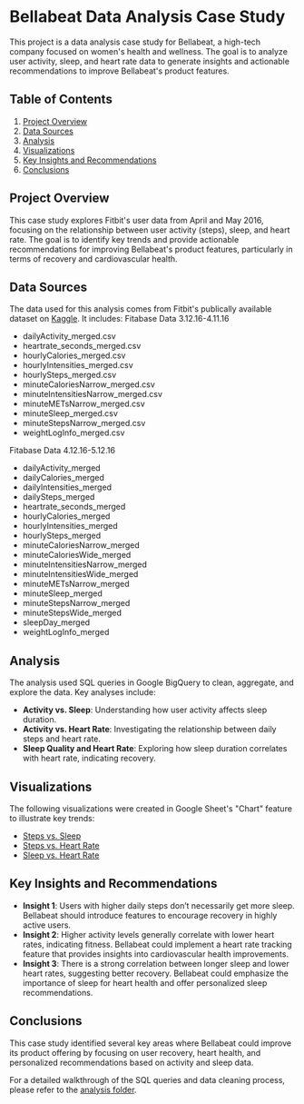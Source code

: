 # Bellabeat Data Analysis Case Study

This project is a data analysis case study for Bellabeat, a high-tech company focused on women's health and wellness. The goal is to analyze user activity, sleep, and heart rate data to generate insights and actionable recommendations to improve Bellabeat's product features.

## Table of Contents
1. [Project Overview](#project-overview)
2. [Data Sources](#data-sources)
3. [Analysis](#analysis)
4. [Visualizations](#visualizations)
5. [Key Insights and Recommendations](#key-insights-and-recommendations)
6. [Conclusions](#conclusions)

## Project Overview
This case study explores Fitbit's user data from April and May 2016, focusing on the relationship between user activity (steps), sleep, and heart rate. The goal is to identify key trends and provide actionable recommendations for improving Bellabeat's product features, particularly in terms of recovery and cardiovascular health.

## Data Sources
The data used for this analysis comes from Fitbit's publically available dataset on [Kaggle](https://www.kaggle.com/datasets/arashnic/fitbit). It includes:
Fitabase Data 3.12.16-4.11.16
- dailyActivity_merged.csv
- heartrate_seconds_merged.csv
- hourlyCalories_merged.csv
- hourlyIntensities_merged.csv
- hourlySteps_merged.csv
- minuteCaloriesNarrow_merged.csv
- minuteIntensitiesNarrow_merged.csv
- minuteMETsNarrow_merged.csv
- minuteSleep_merged.csv
- minuteStepsNarrow_merged.csv
- weightLogInfo_merged.csv
  
Fitabase Data 4.12.16-5.12.16
- dailyActivity_merged
- dailyCalories_merged
- dailyIntensities_merged
- dailySteps_merged
- heartrate_seconds_merged
- hourlyCalories_merged
- hourlyIntensities_merged
- hourlySteps_merged
- minuteCaloriesNarrow_merged
- minuteCaloriesWide_merged
- minuteIntensitiesNarrow_merged
- minuteIntensitiesWide_merged
- minuteMETsNarrow_merged
- minuteSleep_merged
- minuteStepsNarrow_merged
- minuteStepsWide_merged
- sleepDay_merged
- weightLogInfo_merged

## Analysis
The analysis used SQL queries in Google BigQuery to clean, aggregate, and explore the data. Key analyses include:
- **Activity vs. Sleep**: Understanding how user activity affects sleep duration.
- **Activity vs. Heart Rate**: Investigating the relationship between daily steps and heart rate.
- **Sleep Quality and Heart Rate**: Exploring how sleep duration correlates with heart rate, indicating recovery.

## Visualizations
The following visualizations were created in Google Sheet's "Chart" feature to illustrate key trends:
- [Steps vs. Sleep](./visualizations/steps_vs_sleep.png)
- [Steps vs. Heart Rate](./visualizations/steps_vs_heart_rate.png)
- [Sleep vs. Heart Rate](./visualizations/sleep_vs_heart_rate.png)

## Key Insights and Recommendations
- **Insight 1**: Users with higher daily steps don’t necessarily get more sleep. Bellabeat should introduce features to encourage recovery in highly active users.
- **Insight 2**: Higher activity levels generally correlate with lower heart rates, indicating fitness. Bellabeat could implement a heart rate tracking feature that provides insights into cardiovascular health improvements.
- **Insight 3**: There is a strong correlation between longer sleep and lower heart rates, suggesting better recovery. Bellabeat could emphasize the importance of sleep for heart health and offer personalized sleep recommendations.

## Conclusions
This case study identified several key areas where Bellabeat could improve its product offering by focusing on user recovery, heart health, and personalized recommendations based on activity and sleep data.

For a detailed walkthrough of the SQL queries and data cleaning process, please refer to the [analysis folder](./analysis/).

